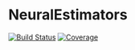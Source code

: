 # NeuralEstimators

[![Build Status](https://app.travis-ci.com/msainsburydale/NeuralEstimators.jl.svg?token=HAw5ZzQxkytvgkJJC4Hj&branch=main)](https://app.travis-ci.com/github/msainsburydale/NeuralEstimators.jl)
[![Coverage](https://codecov.io/gh/msainsburydale/NeuralEstimators.jl/branch/main/graph/badge.svg)](https://codecov.io/gh/msainsburydale/NeuralEstimators.jl)
